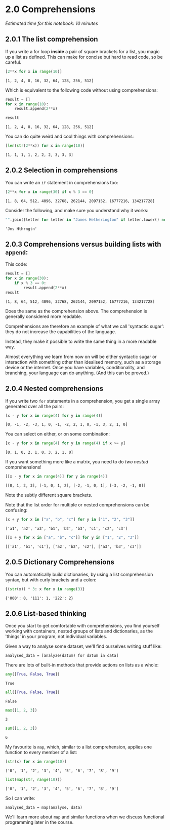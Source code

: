 # 2.0 Comprehensions

*Estimated time for this notebook: 10 minutes*

## 2.0.1 The list comprehension

If you write a for loop **inside** a pair of square brackets for a list, you magic up a list as defined.
This can make for concise but hard to read code, so be careful.


```python
[2**x for x in range(10)]
```




    [1, 2, 4, 8, 16, 32, 64, 128, 256, 512]



Which is equivalent to the following code without using comprehensions:


```python
result = []
for x in range(10):
    result.append(2**x)

result
```




    [1, 2, 4, 8, 16, 32, 64, 128, 256, 512]



You can do quite weird and cool things with comprehensions:


```python
[len(str(2**x)) for x in range(10)]
```




    [1, 1, 1, 1, 2, 2, 2, 3, 3, 3]



## 2.0.2 Selection in comprehensions

You can write an `if` statement in comprehensions too: 


```python
[2**x for x in range(30) if x % 3 == 0]
```




    [1, 8, 64, 512, 4096, 32768, 262144, 2097152, 16777216, 134217728]



Consider the following, and make sure you understand why it works:


```python
"".join([letter for letter in "James Hetherington" if letter.lower() not in "aeiou"])
```




    'Jms Hthrngtn'



## 2.0.3 Comprehensions versus building lists with `append`:

This code:


```python
result = []
for x in range(30):
    if x % 3 == 0:
        result.append(2**x)
result
```




    [1, 8, 64, 512, 4096, 32768, 262144, 2097152, 16777216, 134217728]



Does the same as the comprehension above. The comprehension is generally considered more readable.

Comprehensions are therefore an example of what we call 'syntactic sugar': they do not increase the capabilities of the language.

Instead, they make it possible to write the same thing in a more readable way. 

Almost everything we learn from now on will be either syntactic sugar or interaction with something other than idealised memory, such as a storage device or the internet. Once you have variables, conditionality, and branching, your language can do anything. (And this can be proved.)

## 2.0.4 Nested comprehensions

If you write two `for` statements in a comprehension, you get a single array generated over all the pairs:


```python
[x - y for x in range(4) for y in range(4)]
```




    [0, -1, -2, -3, 1, 0, -1, -2, 2, 1, 0, -1, 3, 2, 1, 0]



You can select on either, or on some combination:


```python
[x - y for x in range(4) for y in range(4) if x >= y]
```




    [0, 1, 0, 2, 1, 0, 3, 2, 1, 0]



If you want something more like a matrix, you need to do *two nested* comprehensions!


```python
[[x - y for x in range(4)] for y in range(4)]
```




    [[0, 1, 2, 3], [-1, 0, 1, 2], [-2, -1, 0, 1], [-3, -2, -1, 0]]



Note the subtly different square brackets.

Note that the list order for multiple or nested comprehensions can be confusing:


```python
[x + y for x in ["a", "b", "c"] for y in ["1", "2", "3"]]
```




    ['a1', 'a2', 'a3', 'b1', 'b2', 'b3', 'c1', 'c2', 'c3']




```python
[[x + y for x in ["a", "b", "c"]] for y in ["1", "2", "3"]]
```




    [['a1', 'b1', 'c1'], ['a2', 'b2', 'c2'], ['a3', 'b3', 'c3']]



## 2.0.5 Dictionary Comprehensions

You can automatically build dictionaries, by using a list comprehension syntax, but with curly brackets and a colon:


```python
{(str(x)) * 3: x for x in range(3)}
```




    {'000': 0, '111': 1, '222': 2}



## 2.0.6 List-based thinking

Once you start to get comfortable with comprehensions, you find yourself working with containers, nested groups of lists 
and dictionaries, as the 'things' in your program, not individual variables. 

Given a way to analyse some dataset, we'll find ourselves writing stuff like:

    analysed_data = [analyze(datum) for datum in data]

There are lots of built-in methods that provide actions on lists as a whole:


```python
any([True, False, True])
```




    True




```python
all([True, False, True])
```




    False




```python
max([1, 2, 3])
```




    3




```python
sum([1, 2, 3])
```




    6



My favourite is `map`, which, similar to a list comprehension, applies one function to every member of a list:


```python
[str(x) for x in range(10)]
```




    ['0', '1', '2', '3', '4', '5', '6', '7', '8', '9']




```python
list(map(str, range(10)))
```




    ['0', '1', '2', '3', '4', '5', '6', '7', '8', '9']



So I can write:
    
    analysed_data = map(analyse, data)

We'll learn more about `map` and similar functions when we discuss functional programming later in the course.


```python

```
